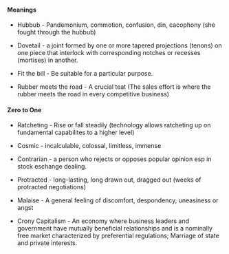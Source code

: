 
#### Meanings

* Hubbub - Pandemonium, commotion, confusion, din, cacophony (she fought through the hubbub)

* Dovetail - a joint formed by one or more tapered projections (tenons) on one piece that interlock with corresponding notches or recesses (mortises) in another.

* Fit the bill - Be suitable for a particular purpose.

* Rubber meets the road - A crucial teat (The sales effort is where the rubber meets the road in every competitive business)

#### Zero to One

* Ratcheting - Rise or fall steadily (technology allows ratcheting up on fundamental capabilites to a higher level)

* Cosmic - incalculable, colossal, limitless, immense

* Contrarian - a person who rejects or opposes popular opinion esp in stock eschange dealing.

* Protracted - long-lasting, long drawn out, dragged out (weeks of protracted negotiations)

* Malaise - A general feeling of discomfort, despondency, uneasiness or angst

* Crony Capitalism - An economy where business leaders and government have mutually beneficial relationships and is a nominally free market characterized by preferential regulations; Marriage of state and private interests.
